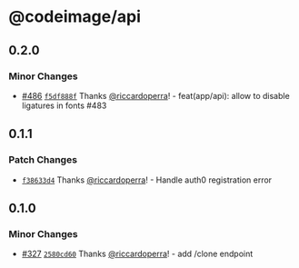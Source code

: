 # @codeimage/api

## 0.2.0

### Minor Changes

- [#486](https://github.com/riccardoperra/codeimage/pull/486) [`f5df888f`](https://github.com/riccardoperra/codeimage/commit/f5df888f031b416e0db62863218f2aeb512766c8) Thanks [@riccardoperra](https://github.com/riccardoperra)! - feat(app/api): allow to disable ligatures in fonts #483

## 0.1.1

### Patch Changes

- [`f38633d4`](https://github.com/riccardoperra/codeimage/commit/f38633d4ae89bae1c3a40bdedf4b8fb94adde689) Thanks [@riccardoperra](https://github.com/riccardoperra)! - Handle auth0 registration error

## 0.1.0

### Minor Changes

- [#327](https://github.com/riccardoperra/codeimage/pull/327) [`2580cd60`](https://github.com/riccardoperra/codeimage/commit/2580cd606b1bf76880289e96537bc9c41658a2a9) Thanks [@riccardoperra](https://github.com/riccardoperra)! - add /clone endpoint
